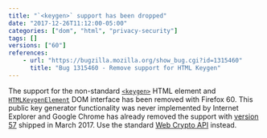 ```yaml
---
title: "`<keygen>` support has been dropped"
date: "2017-12-26T11:12:00-05:00"
categories: ["dom", "html", "privacy-security"]
tags: []
versions: ["60"]
references:
    - url: "https://bugzilla.mozilla.org/show_bug.cgi?id=1315460"
      title: "Bug 1315460 - Remove support for HTML Keygen"
---
```

The support for the non-standard [`<keygen>`](https://developer.mozilla.org/en-US/docs/Web/HTML/Element/keygen) HTML element and [`HTMLKeygenElement`](https://developer.mozilla.org/en-US/docs/Web/API/HTMLKeygenElement) DOM interface has been removed with Firefox 60. This public key generator functionality was never implemented by Internet Explorer and Google Chrome has already removed the support with [version 57](https://www.chromestatus.com/feature/5716060992962560) shipped in March 2017. Use the standard [Web Crypto API](https://developer.mozilla.org/en-US/docs/Web/API/Web_Crypto_API) instead.

